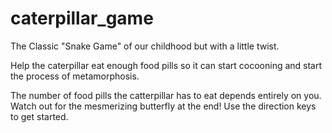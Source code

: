 # caterpillar_game

The Classic "Snake Game" of our childhood but with a little twist.

Help the caterpillar eat enough food pills so it can start cocooning and start the process of metamorphosis.

The number of food pills the catterpillar has to eat depends entirely on you. Watch out for the mesmerizing butterfly at the end!
Use the direction keys to get started.
